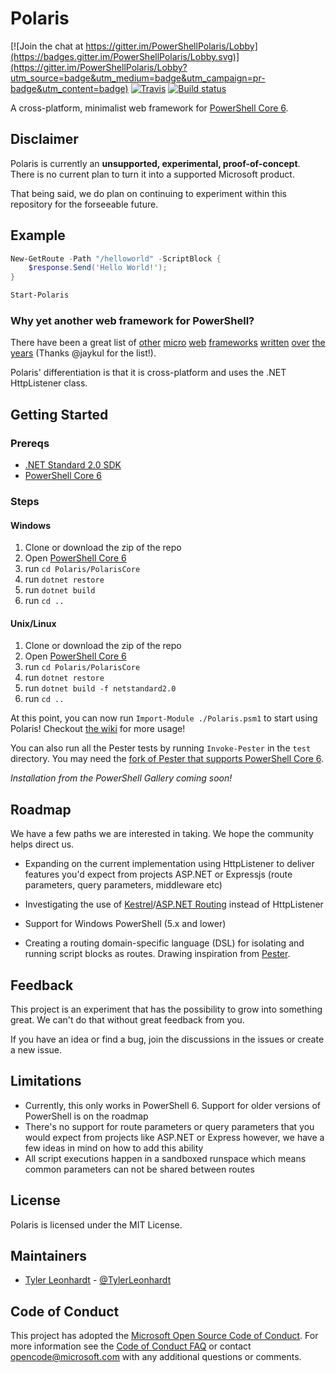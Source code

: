 # Polaris

[![Join the chat at https://gitter.im/PowerShellPolaris/Lobby](https://badges.gitter.im/PowerShellPolaris/Lobby.svg)](https://gitter.im/PowerShellPolaris/Lobby?utm_source=badge&utm_medium=badge&utm_campaign=pr-badge&utm_content=badge)
[![Travis](https://img.shields.io/travis/PowerShell/Polaris.svg)](https://travis-ci.org/PowerShell/Polaris)
[![Build status](https://ci.appveyor.com/api/projects/status/0ak497mbjn6dibxw/branch/master?svg=true)](https://ci.appveyor.com/project/PowerShell/polaris/branch/master)

A cross-platform, minimalist web framework for [PowerShell Core 6](https://github.com/powershell/powershell).

## Disclaimer

Polaris is currently an **unsupported, experimental, proof-of-concept**. There is no current plan to turn it into a supported Microsoft product.

That being said, we do plan on continuing to experiment within this repository for the forseeable future.

## Example

```PowerShell
New-GetRoute -Path "/helloworld" -ScriptBlock {
    $response.Send('Hello World!');
}

Start-Polaris
```

### Why yet another web framework for PowerShell? 
There have been a great list of [other](https://github.com/StartAutomating/Pipeworks) [micro](https://github.com/toenuff/flancy) [web](https://github.com/Jaykul/NancyPS/) [frameworks](https://github.com/toenuff/PshOdata) [written](https://github.com/straightdave/presley) [over](https://github.com/cofonseca/WebListener) [the](https://github.com/DataBooster/PS-WebApi) [years](https://github.com/ChristopherGLewis/PowerShellWebServers) (Thanks @jaykul for the list!).

Polaris' differentiation is that it is cross-platform and uses the .NET HttpListener class.

## Getting Started

### Prereqs
* [.NET Standard 2.0 SDK](https://www.microsoft.com/net/download/core)
* [PowerShell Core 6](https://github.com/powershell/powershell)

### Steps
#### Windows
1. Clone or download the zip of the repo
1. Open [PowerShell Core 6](https://github.com/powershell/powershell)
1. run `cd Polaris/PolarisCore`
1. run `dotnet restore`
1. run `dotnet build`
1. run `cd ..`
#### Unix/Linux
1. Clone or download the zip of the repo
1. Open [PowerShell Core 6](https://github.com/powershell/powershell)
1. run `cd Polaris/PolarisCore`
1. run `dotnet restore`
1. run `dotnet build -f netstandard2.0`
1. run `cd ..`

At this point, you can now run `Import-Module ./Polaris.psm1` to start using Polaris! Checkout [the wiki](https://github.com/PowerShell/Polaris/wiki) for more usage!

You can also run all the Pester tests by running `Invoke-Pester` in the `test` directory. You may need the [fork of Pester that supports PowerShell Core 6](https://github.com/powershell/psl-pester).

_Installation from the PowerShell Gallery coming soon!_

## Roadmap

We have a few paths we are interested in taking. We hope the community helps direct us.

* Expanding on the current implementation using HttpListener to deliver features you'd expect from projects ASP.NET or Expressjs (route parameters, query parameters, middleware etc)

* Investigating the use of [Kestrel](https://github.com/aspnet/KestrelHttpServer)/[ASP.NET Routing](https://github.com/aspnet/routing) instead of HttpListener

* Support for Windows PowerShell (5.x and lower)

* Creating a routing domain-specific language (DSL) for isolating and running script blocks as routes. Drawing inspiration from [Pester](https://github.com/pester/Pester/).

## Feedback

This project is an experiment that has the possibility to grow into something great.
We can't do that without great feedback from you.

If you have an idea or find a bug, join the discussions in the issues or create a new issue.

## Limitations

* Currently, this only works in PowerShell 6. Support for older versions of PowerShell is on the roadmap
* There's no support for route parameters or query parameters that you would expect from projects like ASP.NET or Express however, we have a few ideas in mind on how to add this ability
* All script executions happen in a sandboxed runspace which means common parameters can not be shared between routes

## License

Polaris is licensed under the MIT License.

## Maintainers

* [Tyler Leonhardt](https://github.com/tylerl0706) - [@TylerLeonhardt](https://twitter.com/TylerLeonhardt)

## Code of Conduct

This project has adopted the [Microsoft Open Source Code of Conduct][conduct-code].
For more information see the [Code of Conduct FAQ][conduct-FAQ] or contact [opencode@microsoft.com][conduct-email] with any additional questions or comments.

[conduct-code]: http://opensource.microsoft.com/codeofconduct/
[conduct-FAQ]: http://opensource.microsoft.com/codeofconduct/faq/
[conduct-email]: mailto:opencode@microsoft.com

